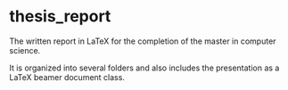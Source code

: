 thesis_report
=============

The written report in LaTeX for the completion of the master in computer science.

It is organized into several folders and also includes the presentation as a LaTeX beamer document class.
